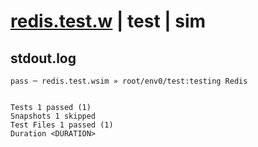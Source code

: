 # [redis.test.w](../../../../../examples/tests/valid/redis.test.w) | test | sim

## stdout.log
```log
pass ─ redis.test.wsim » root/env0/test:testing Redis
 
 
Tests 1 passed (1)
Snapshots 1 skipped
Test Files 1 passed (1)
Duration <DURATION>
```


